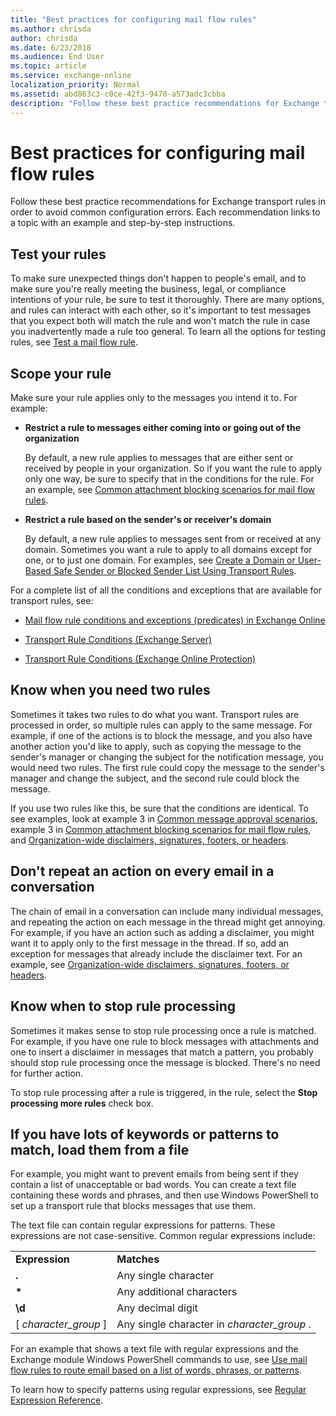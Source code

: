 ```yaml
---
title: "Best practices for configuring mail flow rules"
ms.author: chrisda
author: chrisda
ms.date: 6/23/2018
ms.audience: End User
ms.topic: article
ms.service: exchange-online
localization_priority: Normal
ms.assetid: abd863c3-c0ce-42f3-9470-a573adc3cbba
description: "Follow these best practice recommendations for Exchange transport rules in order to avoid common configuration errors. Each recommendation links to a topic with an example and step-by-step instructions."
---
```


# Best practices for configuring mail flow rules

Follow these best practice recommendations for Exchange transport rules in order to avoid common configuration errors. Each recommendation links to a topic with an example and step-by-step instructions.
  
## Test your rules

To make sure unexpected things don't happen to people's email, and to make sure you're really meeting the business, legal, or compliance intentions of your rule, be sure to test it thoroughly. There are many options, and rules can interact with each other, so it's important to test messages that you expect both will match the rule and won't match the rule in case you inadvertently made a rule too general. To learn all the options for testing rules, see [Test a mail flow rule](test-mail-flow-rules.md). 
  
## Scope your rule

Make sure your rule applies only to the messages you intend it to. For example:
  
- **Restrict a rule to messages either coming into or going out of the organization**
    
    By default, a new rule applies to messages that are either sent or received by people in your organization. So if you want the rule to apply only one way, be sure to specify that in the conditions for the rule. For an example, see [Common attachment blocking scenarios for mail flow rules](common-attachment-blocking-scenarios.md).
    
- **Restrict a rule based on the sender's or receiver's domain**
    
    By default, a new rule applies to messages sent from or received at any domain. Sometimes you want a rule to apply to all domains except for one, or to just one domain. For examples, see [Create a Domain or User-Based Safe Sender or Blocked Sender List Using Transport Rules](http://technet.microsoft.com/library/9721b46d-cbea-4121-be51-542395e6fd21.aspx).
    
For a complete list of all the conditions and exceptions that are available for transport rules, see:
  
- [Mail flow rule conditions and exceptions (predicates) in Exchange Online](conditions-and-exceptions.md)
    
- [Transport Rule Conditions (Exchange Server)](http://technet.microsoft.com/library/c918ea00-1e68-4b8b-8d51-6966b4432e2d.aspx)
    
- [Transport Rule Conditions (Exchange Online Protection) ](http://technet.microsoft.com/library/04edeaba-afd4-4207-b2cb-51bcc44e483c.aspx)
    
## Know when you need two rules

Sometimes it takes two rules to do what you want. Transport rules are processed in order, so multiple rules can apply to the same message. For example, if one of the actions is to block the message, and you also have another action you'd like to apply, such as copying the message to the sender's manager or changing the subject for the notification message, you would need two rules. The first rule could copy the message to the sender's manager and change the subject, and the second rule could block the message.
  
If you use two rules like this, be sure that the conditions are identical. To see examples, look at example 3 in [Common message approval scenarios](common-message-approval-scenarios.md), example 3 in [Common attachment blocking scenarios for mail flow rules](common-attachment-blocking-scenarios.md), and [Organization-wide disclaimers, signatures, footers, or headers](http://technet.microsoft.com/library/e45e33c9-e53b-427c-ada5-70901bc399b8.aspx).
  
## Don't repeat an action on every email in a conversation

The chain of email in a conversation can include many individual messages, and repeating the action on each message in the thread might get annoying. For example, if you have an action such as adding a disclaimer, you might want it to apply only to the first message in the thread. If so, add an exception for messages that already include the disclaimer text. For an example, see [Organization-wide disclaimers, signatures, footers, or headers](http://technet.microsoft.com/library/e45e33c9-e53b-427c-ada5-70901bc399b8.aspx).
  
## Know when to stop rule processing

Sometimes it makes sense to stop rule processing once a rule is matched. For example, if you have one rule to block messages with attachments and one to insert a disclaimer in messages that match a pattern, you probably should stop rule processing once the message is blocked. There's no need for further action. 
  
To stop rule processing after a rule is triggered, in the rule, select the **Stop processing more rules** check box. 
  
## If you have lots of keywords or patterns to match, load them from a file

For example, you might want to prevent emails from being sent if they contain a list of unacceptable or bad words. You can create a text file containing these words and phrases, and then use Windows PowerShell to set up a transport rule that blocks messages that use them.
  
The text file can contain regular expressions for patterns. These expressions are not case-sensitive. Common regular expressions include:
  
|||
|:-----|:-----|
|**Expression** <br/> |**Matches** <br/> |
|**.** <br/> |Any single character  <br/> |
|**\*** <br/> |Any additional characters  <br/> |
|**\d** <br/> |Any decimal digit  <br/> |
|[ *character_group*  ]  <br/> |Any single character in  *character_group*  .  <br/> |
   
For an example that shows a text file with regular expressions and the Exchange module Windows PowerShell commands to use, see [Use mail flow rules to route email based on a list of words, phrases, or patterns](use-rules-to-route-email.md).
  
To learn how to specify patterns using regular expressions, see [Regular Expression Reference](https://go.microsoft.com/fwlink/p/?LinkId=532394).
  

